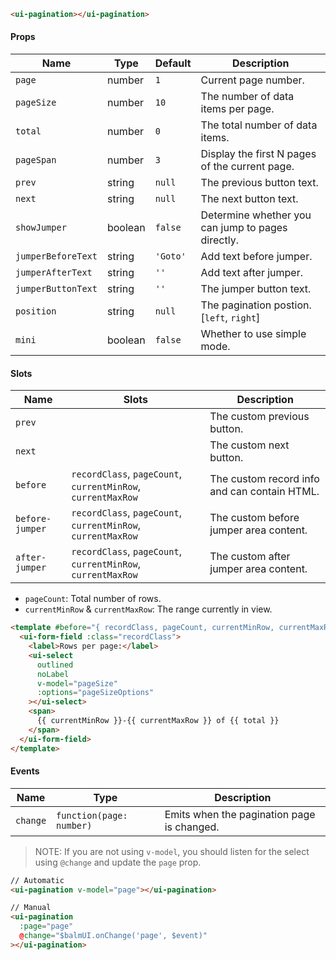 ```html
<ui-pagination></ui-pagination>
```

#### Props

| Name               | Type    | Default  | Description                                       |
| ------------------ | ------- | -------- | ------------------------------------------------- |
| `page`             | number  | `1`      | Current page number.                              |
| `pageSize`         | number  | `10`     | The number of data items per page.                |
| `total`            | number  | `0`      | The total number of data items.                   |
| `pageSpan`         | number  | `3`      | Display the first N pages of the current page.    |
| `prev`             | string  | `null`   | The previous button text.                         |
| `next`             | string  | `null`   | The next button text.                             |
| `showJumper`       | boolean | `false`  | Determine whether you can jump to pages directly. |
| `jumperBeforeText` | string  | `'Goto'` | Add text before jumper.                           |
| `jumperAfterText`  | string  | `''`     | Add text after jumper.                            |
| `jumperButtonText` | string  | `''`     | The jumper button text.                           |
| `position`         | string  | `null`   | The pagination postion. [`left`, `right`]         |
| `mini`             | boolean | `false`  | Whether to use simple mode.                       |

#### Slots

| Name            | Slots                                                        | Description                                  |
| --------------- | ------------------------------------------------------------ | -------------------------------------------- |
| `prev`          |                                                              | The custom previous button.                  |
| `next`          |                                                              | The custom next button.                      |
| `before`        | `recordClass`, `pageCount`, `currentMinRow`, `currentMaxRow` | The custom record info and can contain HTML. |
| `before-jumper` | `recordClass`, `pageCount`, `currentMinRow`, `currentMaxRow` | The custom before jumper area content.       |
| `after-jumper`  | `recordClass`, `pageCount`, `currentMinRow`, `currentMaxRow` | The custom after jumper area content.        |

- `pageCount`: Total number of rows.
- `currentMinRow` & `currentMaxRow`: The range currently in view.

```html
<template #before="{ recordClass, pageCount, currentMinRow, currentMaxRow }">
  <ui-form-field :class="recordClass">
    <label>Rows per page:</label>
    <ui-select
      outlined
      noLabel
      v-model="pageSize"
      :options="pageSizeOptions"
    ></ui-select>
    <span>
      {{ currentMinRow }}-{{ currentMaxRow }} of {{ total }}
    </span>
  </ui-form-field>
</template>
```

#### Events

| Name     | Type                     | Description                                |
| -------- | ------------------------ | ------------------------------------------ |
| `change` | `function(page: number)` | Emits when the pagination page is changed. |

> NOTE: If you are not using `v-model`, you should listen for the select using `@change` and update the `page` prop.

```html
// Automatic
<ui-pagination v-model="page"></ui-pagination>

// Manual
<ui-pagination
  :page="page"
  @change="$balmUI.onChange('page', $event)"
></ui-pagination>
```
